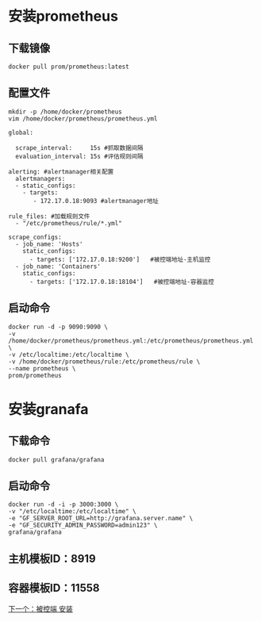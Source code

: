 # 安装prometheus

## 下载镜像

~~~
docker pull prom/prometheus:latest
~~~

## 配置文件

~~~
mkdir -p /home/docker/prometheus
vim /home/docker/prometheus/prometheus.yml
~~~

~~~
global:

  scrape_interval:     15s #抓取数据间隔
  evaluation_interval: 15s #评估规则间隔

alerting: #alertmanager相关配置
  alertmanagers:
  - static_configs:
    - targets:
       - 172.17.0.18:9093 #alertmanager地址

rule_files: #加载规则文件
  - "/etc/prometheus/rule/*.yml"

scrape_configs:
  - job_name: 'Hosts'
    static_configs:
      - targets: ['172.17.0.18:9200']   #被控端地址-主机监控
  - job_name: 'Containers'
    static_configs:
      - targets: ['172.17.0.18:18104']   #被控端地址-容器监控
~~~

## 启动命令

~~~
docker run -d -p 9090:9090 \
-v /home/docker/prometheus/prometheus.yml:/etc/prometheus/prometheus.yml \
-v /etc/localtime:/etc/localtime \
-v /home/docker/prometheus/rule:/etc/prometheus/rule \
--name prometheus \
prom/prometheus
~~~

# 安装granafa

## 下载命令

~~~
docker pull grafana/grafana 
~~~

## 启动命令

~~~
docker run -d -i -p 3000:3000 \
-v "/etc/localtime:/etc/localtime" \
-e "GF_SERVER_ROOT_URL=http://grafana.server.name" \
-e "GF_SECURITY_ADMIN_PASSWORD=admin123" \
grafana/grafana
~~~

## 主机模板ID：8919

## 容器模板ID：11558

[下一个：被控端  安装](https://github.com/deanls1/note/blob/main/prometheus/2.%E8%A2%AB%E6%8E%A7%E7%AB%AF%E5%AE%89%E8%A3%85.md)
